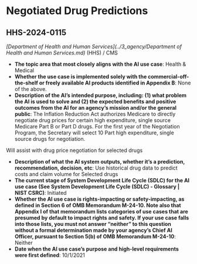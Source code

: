 # Negotiated Drug Predictions
## HHS-2024-0115
_[Department of Health and Human Services](../3_agency/Department of Health and Human Services.md)_ (HHS) / CMS


+ **The topic area that most closely aligns with the AI use case**: Health & Medical
+ **Whether the use case is implemented solely with the commercial-off-the-shelf or freely available AI products identified in Appendix B**: None of the above.
+ **Description of the AI’s intended purpose, including: (1) what problem the AI is used to solve and (2) the expected benefits and positive outcomes from the AI for an agency’s mission and/or the general public**: The Inflation Reduction Act authorizes Medicare to directly negotiate drug prices for certain high expenditure, single source Medicare Part B or Part D drugs. For the first year of the Negotiation Program, the Secretary will select 10 Part high expenditure, single source drugs for negotiation.

Will assist with drug price negotiation for selected drugs
+ **Description of what the AI system outputs, whether it’s a prediction, recommendation, decision, etc**: Use historical drug data to predict costs and claim volume for Selected drugs
+ **The current stage of System Development Life Cycle (SDLC) for the AI use case (See System Development Life Cycle (SDLC) - Glossary | NIST CSRC)**: Initiated
+ **Whether the AI use case is rights-impacting or safety-impacting, as defined in Section 6 of OMB Memorandum M-24-10. Note also that Appendix I of that memorandum lists categories of use cases that are presumed by default to impact rights and safety. If your use case falls into those lists, you must not answer “neither” to this question without a formal determination made by your agency’s Chief AI Officer, pursuant to Section 5(b) of OMB Memorandum M-24-10**: Neither
+ **Date when the AI use case’s purpose and high-level requirements were first defined**: 10/1/2021